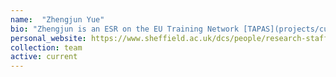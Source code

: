 ```yaml
---
name:  "Zhengjun Yue"
bio: "Zhengjun is an ESR on the EU Training Network [TAPAS](projects/current/tapas), and her research is on Continuous Speech Recognition for People with Dysarthria. I co-supervise her with [Prof Jon Barker](https://www.sheffield.ac.uk/dcs/people/academic/jon-barker)"
personal_website: https://www.sheffield.ac.uk/dcs/people/research-staff/zhengjun-yue
collection: team
active: current
---
```

